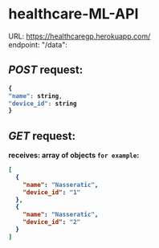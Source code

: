 # healthcare-ML-API

URL: https://healthcaregp.herokuapp.com/<br>
endpoint: "/data": <br>

## <b>_POST_<b> request:

```js
{
"name": string,
"device_id": string
}
```

## <b>_GET_<b> request:

receives:
array of objects `for example`:

```json
[
  {
    "name": "Nasseratic",
    "device_id": "1"
  },
  {
    "name": "Nasseratic",
    "device_id": "2"
  }
]
```
